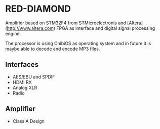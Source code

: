 # RED-DIAMOND

Amplifier based on STM32F4 from STMicroelectronis and [Altera] (http://www.altera.com) FPGA as interface and digital signal processing engine.

The processor is using ChibiOS as operating system and in future it is maybe able to decode and encode MP3 files.

## Interfaces
* AES/EBU and SPDIF
* HDMI RX
* Analog XLR
* Radio

## Amplifier
* Class A Design


